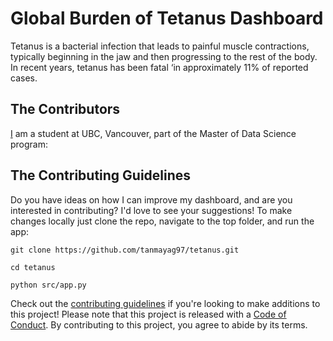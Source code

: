 # Global Burden of Tetanus Dashboard 

Tetanus is a bacterial infection that leads to painful muscle contractions, typically beginning in the jaw and then progressing to the rest of the body. In recent years, tetanus has been fatal ‘in approximately 11% of reported cases.


## The Contributors

[I](https://github.com/tanmayag97) am a student at UBC, Vancouver, part of the Master of Data Science program:


## The Contributing Guidelines
Do you have ideas on how I can improve my dashboard, and are you interested in contributing? I'd love to see your suggestions! To make changes locally just clone the repo, navigate to the top folder, and run the app:

```
git clone https://github.com/tanmayag97/tetanus.git 

cd tetanus

python src/app.py
```

Check out the [contributing guidelines](CONTRIBUTING.md) if you're looking to make additions to this project! Please note that this project is released with a [Code of Conduct](CODE_OF_CONDUCT.md). By contributing to this project, you agree to abide by its terms.
